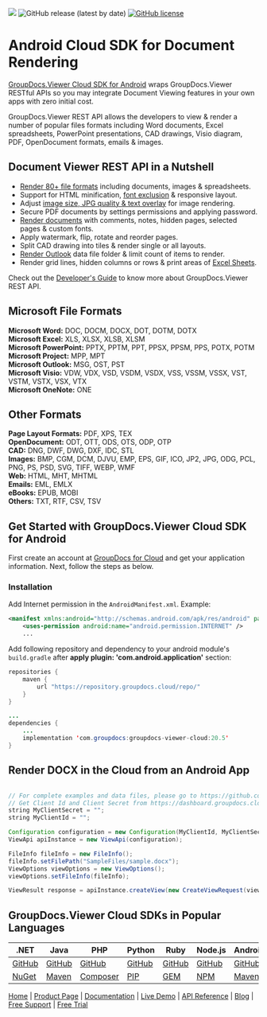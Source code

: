 ![](https://img.shields.io/badge/api-v2.0-lightgrey) ![GitHub release (latest by date)](https://img.shields.io/github/v/release/groupdocs-viewer-cloud/groupdocs-viewer-cloud-android) [![GitHub license](https://img.shields.io/github/license/groupdocs-viewer-cloud/groupdocs-viewer-cloud-android)](https://github.com/groupdocs-viewer-cloud/groupdocs-viewer-cloud-android)

# Android Cloud SDK for Document Rendering

[GroupDocs.Viewer Cloud SDK for Android](https://products.groupdocs.cloud/viewer/android) wraps GroupDocs.Viewer RESTful APIs so you may integrate Document Viewing features in your own apps with zero initial cost.

GroupDocs.Viewer REST API allows the developers to view & render a number of popular files formats including Word documents, Excel spreadsheets, PowerPoint presentations, CAD drawings, Visio diagram, PDF, OpenDocument formats, emails & images.

## Document Viewer REST API in a Nutshell

- [Render 80+ file formats](https://docs.groupdocs.cloud/viewer/supported-document-formats/) including documents, images & spreadsheets.
- Support for HTML minification, [font exclusion](https://docs.groupdocs.cloud/viewer/html-viewer-exclude-fonts/) & responsive layout.
- Adjust [image size, JPG quality & text overlay](https://docs.groupdocs.cloud/viewer/image-viewer/) for image rendering.
- Secure PDF documents by settings permissions and applying password.
- [Render documents](https://docs.groupdocs.cloud/viewer/common-rendering-options/) with comments, notes, hidden pages, selected pages & custom fonts.
- Apply watermark, flip, rotate and reorder pages.
- Split CAD drawing into tiles & render single or all layouts.
- [Render Outlook](https://docs.groupdocs.cloud/viewer/rendering-outlook-data-files/) data file folder & limit count of items to render.
- Render grid lines, hidden columns or rows & print areas of [Excel Sheets](https://docs.groupdocs.cloud/viewer/rendering-spreadsheets/).

Check out the [Developer's Guide](https://docs.groupdocs.cloud/viewer/developer-guide/) to know more about GroupDocs.Viewer REST API.

## Microsoft File Formats

**Microsoft Word:** DOC, DOCM, DOCX, DOT, DOTM, DOTX\
**Microsoft Excel:** XLS, XLSX, XLSB, XLSM\
**Microsoft PowerPoint:** PPTX, PPTM, PPT, PPSX, PPSM, PPS, POTX, POTM\
**Microsoft Project:** MPP, MPT\
**Microsoft Outlook:** MSG, OST, PST\
**Microsoft Visio:** VDW, VDX, VSD, VSDM, VSDX, VSS, VSSM, VSSX, VST, VSTM, VSTX, VSX, VTX\
**Microsoft OneNote:** ONE

## Other Formats

**Page Layout Formats:** PDF, XPS, TEX\
**OpenDocument:** ODT, OTT, ODS, OTS, ODP, OTP\
**CAD:** DNG, DWF, DWG, DXF, IDC, STL\
**Images:** BMP, CGM, DCM, DJVU, EMP, EPS, GIF, ICO, JP2, JPG, ODG, PCL, PNG, PS, PSD, SVG, TIFF, WEBP, WMF\
**Web:** HTML, MHT, MHTML\
**Emails:** EML, EMLX\
**eBooks:** EPUB, MOBI\
**Others:** TXT, RTF, CSV, TSV

## Get Started with GroupDocs.Viewer Cloud SDK for Android

First create an account at [GroupDocs for Cloud](https://dashboard.groupdocs.cloud/) and get your application information. Next, follow the steps as below.

### Installation

Add Internet permission in the `AndroidManifest.xml`. Example:

```xml
<manifest xmlns:android="http://schemas.android.com/apk/res/android" package="<package name>">
    <uses-permission android:name="android.permission.INTERNET" />
    ...
```

Add following repository and dependency to your android module's `build.gradle`
after **apply plugin: 'com.android.application'** section:

```java
repositories {
    maven {
        url "https://repository.groupdocs.cloud/repo/"
    }
}

...
dependencies {
    ...
    implementation 'com.groupdocs:groupdocs-viewer-cloud:20.5'
}
```

## Render DOCX in the Cloud from an Android App

```java

// For complete examples and data files, please go to https://github.com/groupdocs-viewer-cloud/groupdocs-viewer-cloud-java-samples
// Get Client Id and Client Secret from https://dashboard.groupdocs.cloud
string MyClientSecret = "";
string MyClientId = ""; 

Configuration configuration = new Configuration(MyClientId, MyClientSecret);
ViewApi apiInstance = new ViewApi(configuration);

FileInfo fileInfo = new FileInfo();
fileInfo.setFilePath("SampleFiles/sample.docx");
ViewOptions viewOptions = new ViewOptions();
viewOptions.setFileInfo(fileInfo);

ViewResult response = apiInstance.createView(new CreateViewRequest(viewOptions));
```

## GroupDocs.Viewer Cloud SDKs in Popular Languages

| .NET | Java | PHP | Python | Ruby | Node.js | Android |
|---|---|---|---|---|---|---|
| [GitHub](https://github.com/groupdocs-viewer-cloud/groupdocs-viewer-cloud-dotnet) | [GitHub](https://github.com/groupdocs-viewer-cloud/groupdocs-viewer-cloud-java) | [GitHub](https://github.com/groupdocs-viewer-cloud/groupdocs-viewer-cloud-php) | [GitHub](https://github.com/groupdocs-viewer-cloud/groupdocs-viewer-cloud-python) | [GitHub](https://github.com/groupdocs-viewer-cloud/groupdocs-viewer-cloud-ruby)  | [GitHub](https://github.com/groupdocs-viewer-cloud/groupdocs-viewer-cloud-node) | [GitHub](https://github.com/groupdocs-viewer-cloud/groupdocs-viewer-cloud-android) |
| [NuGet](https://www.nuget.org/packages/GroupDocs.Viewer-Cloud/) | [Maven](https://repository.groupdocs.cloud/webapp/#/artifacts/browse/tree/General/repo/com/groupdocs/groupdocs-viewer-cloud) | [Composer](https://packagist.org/packages/groupdocscloud/groupdocs-viewer-cloud) | [PIP](https://pypi.org/project/groupdocs-viewer-cloud/) | [GEM](https://rubygems.org/gems/groupdocs_viewer_cloud)  | [NPM](https://www.npmjs.com/package/groupdocs-viewer-cloud) | [Maven](https://repository.groupdocs.cloud/webapp/#/artifacts/browse/tree/General/repo/com/groupdocs/groupdocs-viewer-cloud-android) | 

[Home](https://www.groupdocs.cloud/) | [Product Page](https://products.groupdocs.cloud/viewer/android) | [Documentation](https://docs.groupdocs.cloud/viewer/) | [Live Demo](https://products.groupdocs.app/viewer/total) | [API Reference](https://apireference.groupdocs.cloud/viewer/) | [Blog](https://blog.groupdocs.cloud/category/viewer/) | [Free Support](https://forum.groupdocs.cloud/c/viewer) | [Free Trial](https://dashboard.groupdocs.cloud)
